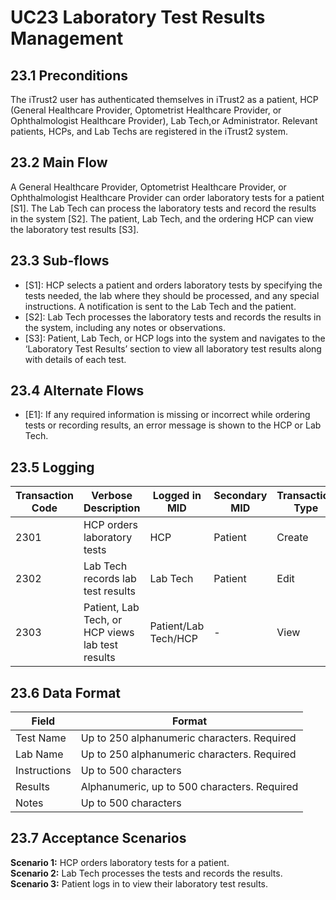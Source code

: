 # UC23 Laboratory Test Results Management

## 23.1 Preconditions
The iTrust2 user has authenticated themselves in iTrust2 as a patient, HCP (General Healthcare Provider, Optometrist Healthcare Provider, or Ophthalmologist Healthcare Provider), Lab Tech,or Administrator. Relevant patients, HCPs, and Lab Techs are registered in the iTrust2 system.

## 23.2 Main Flow
A General Healthcare Provider, Optometrist Healthcare Provider, or Ophthalmologist Healthcare Provider can order laboratory tests for a patient [S1]. The Lab Tech can process the laboratory tests and record the results in the system [S2]. The patient, Lab Tech, and the ordering HCP can view the laboratory test results [S3]. 

## 23.3 Sub-flows
* [S1]: HCP selects a patient and orders laboratory tests by specifying the tests needed, the lab where they should be processed, and any special instructions. A notification is sent to the Lab Tech and the patient.
* [S2]: Lab Tech processes the laboratory tests and records the results in the system, including any notes or observations.
* [S3]: Patient, Lab Tech, or HCP logs into the system and navigates to the ‘Laboratory Test Results’ section to view all laboratory test results along with details of each test.

## 23.4 Alternate Flows
* [E1]: If any required information is missing or incorrect while ordering tests or recording results, an error message is shown to the HCP or Lab Tech.

## 23.5 Logging

| Transaction Code | Verbose Description | Logged in MID | Secondary MID | Transaction Type | Patient Viewable |
|------------------|---------------------|---------------|---------------|-------------------|------------------|
| 2301 | HCP orders laboratory tests | HCP | Patient | Create | Yes |
| 2302 | Lab Tech records lab test results | Lab Tech | Patient | Edit | Yes |
| 2303 | Patient, Lab Tech, or HCP views lab test results | Patient/Lab Tech/HCP | - | View | Yes |


## 23.6 Data Format

| Field | Format |
|--------|--------|
| Test Name | Up to 250 alphanumeric characters. Required |
| Lab Name | Up to 250 alphanumeric characters. Required |
| Instructions | Up to 500 characters |
| Results | Alphanumeric, up to 500 characters. Required |
| Notes | Up to 500 characters |

## 23.7 Acceptance Scenarios
**Scenario 1:** HCP orders laboratory tests for a patient.  
**Scenario 2:** Lab Tech processes the tests and records the results.  
**Scenario 3:** Patient logs in to view their laboratory test results.  

